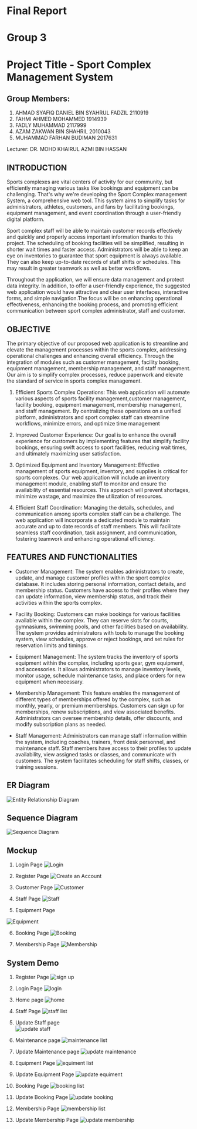 # Final Report

# Group 3
# Project Title - Sport Complex Management System
## Group Members:
1. AHMAD SYAFIQ DANIEL BIN SYAHRUL FADZIL 2110919
2. FAHMI AHMED MOHAMMED 1914939
3. FADLY MUHAMMAD 2117999
4. AZAM ZAKWAN BIN SHAHRIL 2010043
5. MUHAMMAD FARHAN BUDIMAN 2017631



Lecturer: DR. MOHD KHAIRUL AZMI BIN HASSAN


## INTRODUCTION
   Sports complexes are vital centers of activity for our community, but efficiently managing various tasks like bookings and equipment can be challenging. That's why we're developing the Sport Complex management System, a comprehensive web tool. This system aims to simplify tasks for administrators, athletes, customers, and fans by facilitating bookings, equipment management, and event coordination through a user-friendly digital platform.

Sport complex staff will be able to maintain customer records effectively and quickly and properly access important information thanks to this project. The scheduling of booking facilities will be simplified, resulting in shorter wait times and faster access. Administrators will be able to keep an eye on inventories to guarantee that sport equipment is always available. They can also keep up-to-date records of staff shifts or schedules. This may result in greater teamwork as well as better workflows.

Throughout the application, we will ensure data management and protect data integrity. In addition, to offer a user-friendly experience, the suggested web application would have attractive and clear user interfaces, interactive forms, and simple navigation.The focus will be on enhancing operational effectiveness, enhancing the booking process, and promoting efficient communication between sport complex administrator, staff and customer.

## OBJECTIVE
The primary objective of our proposed web application is to streamline and elevate the management processes within the sports complex, addressing operational challenges and enhancing overall efficiency. Through the integration of modules such as customer management, facility booking, equipment management, membership management, and staff management. Our aim is to simplify complex processes, reduce paperwork and elevate the standard of service in sports complex management.

   1. Efficient Sports Complex Operations: This web application will automate various aspects of sports facility management,customer management, facility booking, equipment 
          management, membership management, and staff management. By centralizing these operations on a unified platform, administrators and sport complex staff can streamline 
          workflows, minimize errors, and optimize time management

   2. Improved Customer Experience: Our goal is to enhance the overall experience for customers by implementing features that simplify facility bookings, ensuring swift access to 
          sport facilities, reducing wait times, and ultimately maximizing user satisfaction.

   3. Optimized Equipment and Inventory Management: Effective management of sports equipment, inventory, and supplies is critical for sports complexes. Our web application will 
          include an inventory management module, enabling staff to monitor and ensure the availability of essential resources. This approach will prevent shortages, minimize wastage, 
          and maximize the utilization of resources.

   4. Efficient Staff Coordination: Managing the details, schedules, and communication among sports complex staff can be a challenge. The web application will incorporate a dedicated 
          module to maintain accurate and up to date records of staff members. This will facilitate seamless staff coordination, task assignment, and communication, fostering teamwork 
          and enhancing operational efficiency.



## FEATURES AND FUNCTIONALITIES

- Customer Management:
The system enables administrators to create, update, and manage customer profiles within the sport complex database. It includes storing personal information, contact details, and membership status. Customers have access to their profiles where they can update information, view membership status, and track their activities within the sports complex.

- Facility Booking:
Customers can make bookings for various facilities available within the complex. They can reserve slots for courts, gymnasiums, swimming pools, and other facilities based on availability. The system provides administrators with tools to manage the booking system, view schedules, approve or reject bookings, and set rules for reservation limits and timings.

- Equipment Management:
The system tracks the inventory of sports equipment within the complex, including sports gear, gym equipment, and accessories. It allows administrators to manage inventory levels, monitor usage, schedule maintenance tasks, and place orders for new equipment when necessary.

- Membership Management:
This feature enables the management of different types of memberships offered by the complex, such as monthly, yearly, or premium memberships. Customers can sign up for memberships, renew subscriptions, and view associated benefits. Administrators can oversee membership details, offer discounts, and modify subscription plans as needed.

- Staff Management:
Administrators can manage staff information within the system, including coaches, trainers, front desk personnel, and maintenance staff. Staff members have access to their profiles to update availability, view assigned tasks or classes, and communicate with customers. The system facilitates scheduling for staff shifts, classes, or training sessions.



## ER Diagram
![Entity Relationship Diagram](https://github.com/AubaJR23/Sport-Complex-Management-System/assets/107748397/4e5b33d1-ec9c-4d10-bd4e-3a2a0e65ab0f)

## Sequence Diagram
![Sequence Diagram](https://github.com/AubaJR23/Sport-Complex-Management-System/assets/107748397/21c2709a-0864-4165-8077-24edaa22db3f)

## Mockup
1) Login Page
![Login](https://github.com/AubaJR23/Sport-Complex-Management-System/assets/107748397/aa9a6172-af92-4c45-aad5-96bd2c694529)

2) Register Page
![Create an Account](https://github.com/AubaJR23/Sport-Complex-Management-System/assets/107748397/fafc228d-d0a1-4820-b31e-67c60d12843f)

3) Customer Page
![Customer](https://github.com/AubaJR23/Sport-Complex-Management-System/assets/107748397/5be3b75a-4716-44a0-b9ff-4bd278763f17)

4) Staff Page
![Staff](https://github.com/AubaJR23/Sport-Complex-Management-System/assets/107748397/49dd7a23-bb07-495b-b916-7c32be82e3f0)

5) Equipment Page
   
![Equipment](https://github.com/AubaJR23/Sport-Complex-Management-System/assets/107748397/3b3a6d6d-d310-4cd9-aafb-bbea769fbe6e)

6) Booking Page
![Booking](https://github.com/AubaJR23/Sport-Complex-Management-System/assets/107748397/7c67844d-388d-4414-9f20-1c7b308583dd)

7) Membership Page
![Membership](https://github.com/AubaJR23/Sport-Complex-Management-System/assets/107748397/141a3fab-05d3-41f3-abad-f355f46ad5d1)



## System Demo 
1) Register Page
![sign up](https://github.com/AubaJR23/Sport-Complex-Management-System/assets/107748397/7f6ed5bf-67a4-4996-a038-fee425635980)

2) Login Page
![login](https://github.com/AubaJR23/Sport-Complex-Management-System/assets/107748397/8c6642b5-1db3-416c-ba1f-0f2ca546df66)


3) Home page
![home](https://github.com/AubaJR23/Sport-Complex-Management-System/assets/107748397/1dcf8056-8007-4013-8af1-d65ab5039cc5)

4) Staff Page
![staff list](https://github.com/AubaJR23/Sport-Complex-Management-System/assets/107748397/5543f858-5b77-46c5-a0a5-1ac03318e429)

5) Update Staff page  
![update staff](https://github.com/AubaJR23/Sport-Complex-Management-System/assets/107748397/d47e7be6-c105-44b7-a174-65290575b0d3)

6) Maintenance page
![maintenance list](https://github.com/AubaJR23/Sport-Complex-Management-System/assets/107748397/51827555-1a50-4d30-ba82-1978d2c42c7f)

7) Update Maintenance page 
![update maintenance ](https://github.com/AubaJR23/Sport-Complex-Management-System/assets/107748397/720aed38-b252-4b8c-82fe-ab4f0424c4d2)

8) Equipment Page
![equiment list](https://github.com/AubaJR23/Sport-Complex-Management-System/assets/107748397/66bd7266-094a-42f0-89ca-7e704298a6f1)

9) Update Equipment Page
![update equiment](https://github.com/AubaJR23/Sport-Complex-Management-System/assets/107748397/f4f9f4b9-e055-4ae6-adba-598142cdb5d0)

10) Booking Page
![booking list](https://github.com/AubaJR23/Sport-Complex-Management-System/assets/107748397/311d4310-f643-44e2-b061-54d4325213a5)

11) Update Booking Page
![update booking](https://github.com/AubaJR23/Sport-Complex-Management-System/assets/107748397/ccf88206-977e-4962-a29b-6f3320b7d873)

12) Membership Page
![membership list](https://github.com/AubaJR23/Sport-Complex-Management-System/assets/107748397/60a74bf4-8e72-46f8-92af-00174474ca2b)

13) Update Membership Page
![update membership](https://github.com/AubaJR23/Sport-Complex-Management-System/assets/107748397/14aad8d8-0018-4c5a-a515-c111955cb877)
